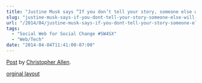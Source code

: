 ```yaml
---
title: "Justine Musk says “If you don’t tell your story, someone else will tell it for you.”"
slug: "justine-musk-says-if-you-dont-tell-your-story-someone-else-will-tell-it-for-you"
url: "/2014/04/justine-musk-says-if-you-dont-tell-your-story-someone-else-will-tell-it-for-you.html"
tags:
  - "Social Web for Social Change #SW4SX"
  - "Web/Tech"
date: "2014-04-04T11:41:00-07:00"
---
```

<div id="fb-root"></div> <script id="facebook-jssdk" src="//connect.facebook.net/en_US/all.js#xfbml=1"></script>
<div class="fb-post" data-href="https://www.facebook.com/ChristopherRayAllen/posts/10152330716405540" data-width="600"><div class="fb-xfbml-parse-ignore"><a href="https://www.facebook.com/ChristopherRayAllen/posts/10152330716405540">Post</a> by <a href="https://www.facebook.com/ChristopherRayAllen">Christopher Allen</a>.</div></div>
<p class="previous"><a href="/previous/2014/04/justine-musk-says-if-you-dont-tell-your-story-someone-else-will-tell-it-for-you.html" rel="syndication">orginal layout</a></p>
